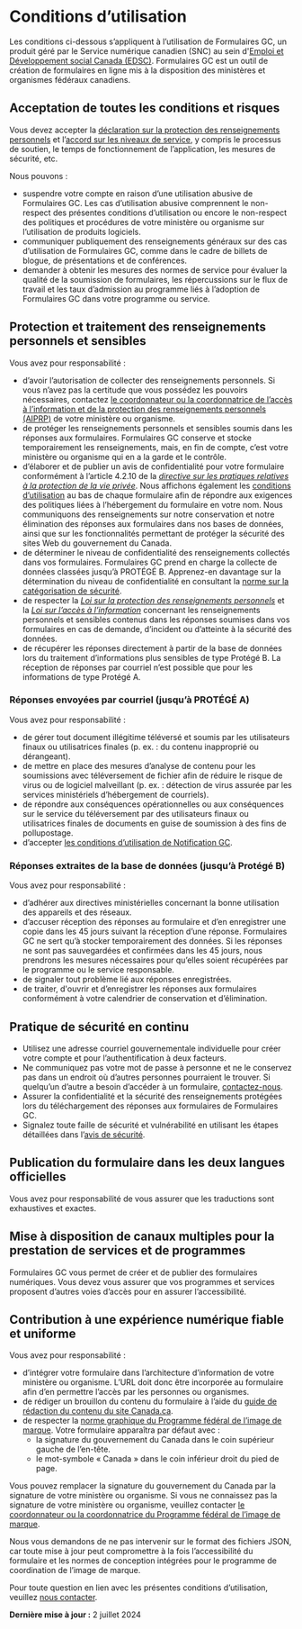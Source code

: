 # Conditions d’utilisation

Les conditions ci-dessous s’appliquent à l’utilisation de Formulaires GC, un produit géré par le Service numérique canadien (SNC) au sein d'[Emploi et Développement social Canada (EDSC)](https://www.canada.ca/fr/emploi-developpement-social.html). Formulaires GC est un outil de création de formulaires en ligne mis à la disposition des ministères et organismes fédéraux canadiens.

## Acceptation de toutes les conditions et risques

Vous devez accepter la [déclaration sur la protection des renseignements personnels](https://articles.alpha.canada.ca/forms-formulaires/fr/declaration-sur-la-protection-des-renseignements-personnels/) et l’[accord sur les niveaux de service](/fr/sla), y compris le processus de soutien, le temps de fonctionnement de l’application, les mesures de sécurité, etc.

Nous pouvons :

- suspendre votre compte en raison d’une utilisation abusive de Formulaires GC. Les cas d’utilisation abusive comprennent le non-respect des présentes conditions d’utilisation ou encore le non-respect des politiques et procédures de votre ministère ou organisme sur l’utilisation de produits logiciels.
- communiquer publiquement des renseignements généraux sur des cas d’utilisation de Formulaires GC, comme dans le cadre de billets de blogue, de présentations et de conférences.
- demander à obtenir les mesures des normes de service pour évaluer la qualité de la soumission de formulaires, les répercussions sur le flux de travail et les taux d’admission au programme liés à l’adoption de Formulaires GC dans votre programme ou service.

## Protection et traitement des renseignements personnels et sensibles

Vous avez pour responsabilité :

- d’avoir l’autorisation de collecter des renseignements personnels. Si vous n’avez pas la certitude que vous possédez les pouvoirs nécessaires, contactez [le coordonnateur ou la coordonnatrice de l’accès à l’information et de la protection des renseignements personnels (AIPRP)](https://www.tbs-sct.canada.ca/ap/atip-aiprp/coord-fra.asp) de votre ministère ou organisme.
- de protéger les renseignements personnels et sensibles soumis dans les réponses aux formulaires. Formulaires GC conserve et stocke temporairement les renseignements, mais, en fin de compte, c’est votre ministère ou organisme qui en a la garde et le contrôle.
- d’élaborer et de publier un avis de confidentialité pour votre formulaire conformément à l’article 4.2.10 de la [_directive sur les pratiques relatives à la protection de la vie privée_](https://www.tbs-sct.canada.ca/pol/doc-fra.aspx?id=18309). Nous affichons également les [conditions d’utilisation](/fr/terms-and-conditions) au bas de chaque formulaire afin de répondre aux exigences des politiques liées à l’hébergement du formulaire en votre nom. Nous communiquons des renseignements sur notre conservation et notre élimination des réponses aux formulaires dans nos bases de données, ainsi que sur les fonctionnalités permettant de protéger la sécurité des sites Web du gouvernement du Canada.
- de déterminer le niveau de confidentialité des renseignements collectés dans vos formulaires. Formulaires GC prend en charge la collecte de données classées jusqu’à PROTÉGÉ B. Apprenez-en davantage sur la détermination du niveau de confidentialité en consultant la [norme sur la catégorisation de sécurité](https://www.tbs-sct.canada.ca/pol/doc-fra.aspx?id=32614).
- de respecter la [_Loi sur la protection des renseignements personnels_](https://laws-lois.justice.gc.ca/fra/lois/p-21/) et la [_Loi sur l’accès à l’information_](https://laws-lois.justice.gc.ca/fra/lois/a-1/) concernant les renseignements personnels et sensibles contenus dans les réponses soumises dans vos formulaires en cas de demande, d’incident ou d’atteinte à la sécurité des données.
- de récupérer les réponses directement à partir de la base de données lors du traitement d’informations plus sensibles de type Protégé B. La réception de réponses par courriel n’est possible que pour les informations de type Protégé A.

### Réponses envoyées par courriel (jusqu’à PROTÉGÉ A)

Vous avez pour responsabilité :

- de gérer tout document illégitime téléversé et soumis par les utilisateurs finaux ou utilisatrices finales (p. ex. : du contenu inapproprié ou dérangeant).
- de mettre en place des mesures d’analyse de contenu pour les soumissions avec téléversement de fichier afin de réduire le risque de virus ou de logiciel malveillant (p. ex. : détection de virus assurée par les services ministériels d’hébergement de courriels).
- de répondre aux conséquences opérationnelles ou aux conséquences sur le service du téléversement par des utilisateurs finaux ou utilisatrices finales de documents en guise de soumission à des fins de pollupostage.
- d’accepter [les conditions d’utilisation de Notification GC](https://notification.canada.ca/conditions-dutilisation).

### Réponses extraites de la base de données (jusqu’à Protégé B)

Vous avez pour responsabilité :

- d’adhérer aux directives ministérielles concernant la bonne utilisation des appareils et des réseaux.
- d’accuser réception des réponses au formulaire et d’en enregistrer une copie dans les 45 jours suivant la réception d’une réponse. Formulaires GC ne sert qu’à stocker temporairement des données. Si les réponses ne sont pas sauvegardées et confirmées dans les 45 jours, nous prendrons les mesures nécessaires pour qu’elles soient récupérées par le programme ou le service responsable.
- de signaler tout problème lié aux réponses enregistrées.
- de traiter, d'ouvrir et d’enregistrer les réponses aux formulaires conformément à votre calendrier de conservation et d’élimination.

## Pratique de sécurité en continu

- Utilisez une adresse courriel gouvernementale individuelle pour créer votre compte et pour l’authentification à deux facteurs.
- Ne communiquez pas votre mot de passe à personne et ne le conservez pas dans un endroit où d’autres personnes pourraient le trouver. Si quelqu’un d’autre a besoin d’accéder à un formulaire, [contactez-nous](/fr/support).
- Assurer la confidentialité et la sécurité des renseignements protégées lors du téléchargement des réponses aux formulaires de Formulaires GC.
- Signalez toute faille de sécurité et vulnérabilité en utilisant les étapes détaillées dans l’[avis de sécurité](https://numerique.canada.ca/avis-de-securite/).

## Publication du formulaire dans les deux langues officielles

Vous avez pour responsabilité de vous assurer que les traductions sont exhaustives et exactes.

## Mise à disposition de canaux multiples pour la prestation de services et de programmes

Formulaires GC vous permet de créer et de publier des formulaires numériques. Vous devez vous assurer que vos programmes et services proposent d’autres voies d’accès pour en assurer l’accessibilité.

## Contribution à une expérience numérique fiable et uniforme

Vous avez pour responsabilité :

- d’intégrer votre formulaire dans l’architecture d’information de votre ministère ou organisme. L’URL doit donc être incorporée au formulaire afin d’en permettre l’accès par les personnes ou organismes.
- de rédiger un brouillon du contenu du formulaire à l’aide du [guide de rédaction du contenu du site Canada.ca](https://www.canada.ca/fr/secretariat-conseil-tresor/services/communications-gouvernementales/guide-redaction-contenu-canada.html).
- de respecter la [norme graphique du Programme fédéral de l’image de marque](https://www.canada.ca/fr/secretariat-conseil-tresor/services/communications-gouvernementales/norme-graphique.html). Votre formulaire apparaîtra par défaut avec :
  - la signature du gouvernement du Canada dans le coin supérieur gauche de l’en-tête.
  - le mot-symbole « Canada » dans le coin inférieur droit du pied de page.

Vous pouvez remplacer la signature du gouvernement du Canada par la signature de votre ministère ou organisme. Si vous ne connaissez pas la signature de votre ministère ou organisme, veuillez contacter [le coordonnateur ou la coordonnatrice du Programme fédéral de l’image de marque](https://www.tbs-sct.canada.ca/ap/fip-pcim/coord-fra.asp).

Nous vous demandons de ne pas intervenir sur le format des fichiers JSON, car toute mise à jour peut compromettre à la fois l’accessibilité du formulaire et les normes de conception intégrées pour le programme de coordination de l’image de marque.

Pour toute question en lien avec les présentes conditions d’utilisation, veuillez [nous contacter](/fr/contact).

**Dernière mise à jour :** 2 juillet 2024
